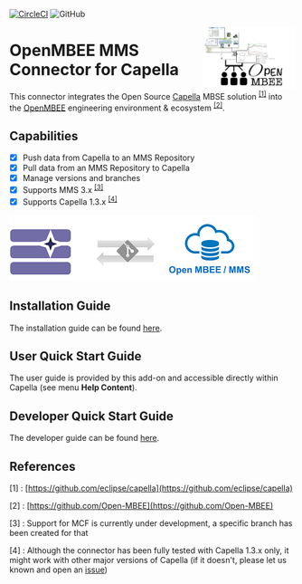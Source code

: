 [![CircleCI](https://circleci.com/gh/labs4capella/mms-capella.svg?style=shield)](https://circleci.com/gh/labs4capella/mms-capella)
![GitHub](https://img.shields.io/github/license/labs4capella/mms-capella.svg?color=blue)

<img align="right" width="160" height="110" src="docs/openmbee-capella.png" alt="OpenMBEE"/>

# OpenMBEE MMS Connector for Capella

This connector integrates the Open Source [Capella](https://www.eclipse.org/capella) MBSE solution <sup>[\[1\]](#References)</sup> into the [OpenMBEE](https://www.openmbee.org) engineering environment & ecosystem <sup>[\[2\]](#References)</sup>.

## Capabilities

- [x] Push data from Capella to an MMS Repository
- [x] Pull data from an MMS Repository to Capella 
- [x] Manage versions and branches
- [x] Supports MMS 3.x <sup>[\[3\]](#References)</sup>
- [x] Supports Capella 1.3.x <sup>[\[4\]](#References)</sup>

![MMS Connector](docs/mms-connector-capella.png)

## Installation Guide

The installation guide can be found [here](docs/installation-guide.md).

## User Quick Start Guide

The user guide is provided by this add-on and accessible directly within Capella (see menu **Help Content**).

## Developer Quick Start Guide

The developer guide can be found [here](docs/developer-guide.md#_prepare_eclipse_development_environment).

## References

\[1\] : [https://github.com/eclipse/capella](https://github.com/eclipse/capella)

\[2\] : [https://github.com/Open-MBEE](https://github.com/Open-MBEE)

\[3\] : Support for MCF is currently under development, a specific branch has been created for that

\[4\] : Although the connector has been fully tested with Capella 1.3.x only, it might work with other major versions of Capella (if it doesn't, please let us known and open an [issue](https://github.com/open-mbee/mms-capella/issues))
